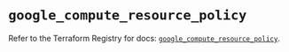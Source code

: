 # `google_compute_resource_policy`

Refer to the Terraform Registry for docs: [`google_compute_resource_policy`](https://registry.terraform.io/providers/hashicorp/google/5.31.1/docs/resources/compute_resource_policy).
